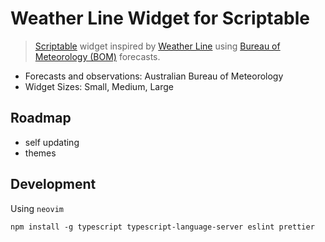 # Weather Line Widget for Scriptable

> [Scriptable](https://scriptable.app/) widget inspired by [Weather Line](https://weatherlineapp.com/) using [Bureau of Meteorology (BOM)](https://weather.bom.gov.au/) forecasts.

- Forecasts and observations: Australian Bureau of Meteorology
- Widget Sizes: Small, Medium, Large

## Roadmap

- self updating
- themes

## Development

Using `neovim`

```
npm install -g typescript typescript-language-server eslint prettier
```
